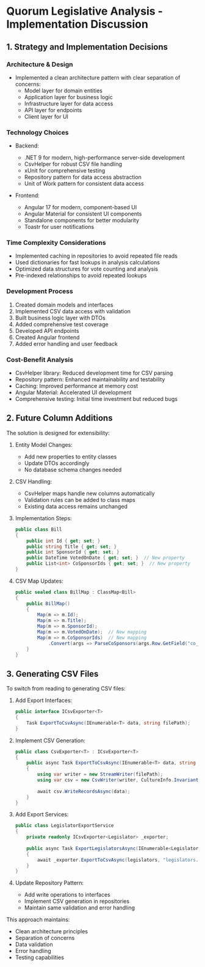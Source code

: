 # Quorum Legislative Analysis - Implementation Discussion

## 1. Strategy and Implementation Decisions

### Architecture & Design
- Implemented a clean architecture pattern with clear separation of concerns:
  - Model layer for domain entities
  - Application layer for business logic
  - Infrastructure layer for data access
  - API layer for endpoints
  - Client layer for UI

### Technology Choices
- Backend:
  - .NET 9 for modern, high-performance server-side development
  - CsvHelper for robust CSV file handling
  - xUnit for comprehensive testing
  - Repository pattern for data access abstraction
  - Unit of Work pattern for consistent data access

- Frontend:
  - Angular 17 for modern, component-based UI
  - Angular Material for consistent UI components
  - Standalone components for better modularity
  - Toastr for user notifications

### Time Complexity Considerations
- Implemented caching in repositories to avoid repeated file reads
- Used dictionaries for fast lookups in analysis calculations
- Optimized data structures for vote counting and analysis
- Pre-indexed relationships to avoid repeated lookups

### Development Process
1. Created domain models and interfaces
2. Implemented CSV data access with validation
3. Built business logic layer with DTOs
4. Added comprehensive test coverage
5. Developed API endpoints
6. Created Angular frontend
7. Added error handling and user feedback

### Cost-Benefit Analysis
- CsvHelper library: Reduced development time for CSV parsing
- Repository pattern: Enhanced maintainability and testability
- Caching: Improved performance at memory cost
- Angular Material: Accelerated UI development
- Comprehensive testing: Initial time investment but reduced bugs

## 2. Future Column Additions

The solution is designed for extensibility:

1. Entity Model Changes:
   - Add new properties to entity classes
   - Update DTOs accordingly
   - No database schema changes needed

2. CSV Handling:
   - CsvHelper maps handle new columns automatically
   - Validation rules can be added to class maps
   - Existing data access remains unchanged

3. Implementation Steps:
   ```csharp
   public class Bill
   {
       public int Id { get; set; }
       public string Title { get; set; }
       public int SponsorId { get; set; }
       public DateTime VotedOnDate { get; set; }  // New property
       public List<int> CoSponsorIds { get; set; }  // New property
   }
   ```

4. CSV Map Updates:
   ```csharp
   public sealed class BillMap : ClassMap<Bill>
   {
       public BillMap()
       {
           Map(m => m.Id);
           Map(m => m.Title);
           Map(m => m.SponsorId);
           Map(m => m.VotedOnDate);  // New mapping
           Map(m => m.CoSponsorIds)  // New mapping
               .Convert(args => ParseCoSponsors(args.Row.GetField("co_sponsors")));
       }
   }
   ```

## 3. Generating CSV Files

To switch from reading to generating CSV files:

1. Add Export Interfaces:
   ```csharp
   public interface ICsvExporter<T>
   {
       Task ExportToCsvAsync(IEnumerable<T> data, string filePath);
   }
   ```

2. Implement CSV Generation:
   ```csharp
   public class CsvExporter<T> : ICsvExporter<T>
   {
       public async Task ExportToCsvAsync(IEnumerable<T> data, string filePath)
       {
           using var writer = new StreamWriter(filePath);
           using var csv = new CsvWriter(writer, CultureInfo.InvariantCulture);
           
           await csv.WriteRecordsAsync(data);
       }
   }
   ```

3. Add Export Services:
   ```csharp
   public class LegislatorExportService
   {
       private readonly ICsvExporter<Legislator> _exporter;
       
       public async Task ExportLegislatorsAsync(IEnumerable<Legislator> legislators)
       {
           await _exporter.ExportToCsvAsync(legislators, "legislators.csv");
       }
   }
   ```

4. Update Repository Pattern:
   - Add write operations to interfaces
   - Implement CSV generation in repositories
   - Maintain same validation and error handling

This approach maintains:
- Clean architecture principles
- Separation of concerns
- Data validation
- Error handling
- Testing capabilities 